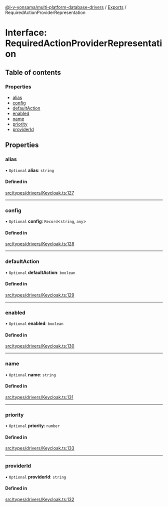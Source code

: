 [@l-v-yonsama/multi-platform-database-drivers](../README.md) / [Exports](../modules.md) / RequiredActionProviderRepresentation

# Interface: RequiredActionProviderRepresentation

## Table of contents

### Properties

- [alias](RequiredActionProviderRepresentation.md#alias)
- [config](RequiredActionProviderRepresentation.md#config)
- [defaultAction](RequiredActionProviderRepresentation.md#defaultaction)
- [enabled](RequiredActionProviderRepresentation.md#enabled)
- [name](RequiredActionProviderRepresentation.md#name)
- [priority](RequiredActionProviderRepresentation.md#priority)
- [providerId](RequiredActionProviderRepresentation.md#providerid)

## Properties

### alias

• `Optional` **alias**: `string`

#### Defined in

[src/types/drivers/Keycloak.ts:127](https://github.com/l-v-yonsama/db-drivers/blob/6a1707e/src/types/drivers/Keycloak.ts#L127)

___

### config

• `Optional` **config**: `Record`<`string`, `any`\>

#### Defined in

[src/types/drivers/Keycloak.ts:128](https://github.com/l-v-yonsama/db-drivers/blob/6a1707e/src/types/drivers/Keycloak.ts#L128)

___

### defaultAction

• `Optional` **defaultAction**: `boolean`

#### Defined in

[src/types/drivers/Keycloak.ts:129](https://github.com/l-v-yonsama/db-drivers/blob/6a1707e/src/types/drivers/Keycloak.ts#L129)

___

### enabled

• `Optional` **enabled**: `boolean`

#### Defined in

[src/types/drivers/Keycloak.ts:130](https://github.com/l-v-yonsama/db-drivers/blob/6a1707e/src/types/drivers/Keycloak.ts#L130)

___

### name

• `Optional` **name**: `string`

#### Defined in

[src/types/drivers/Keycloak.ts:131](https://github.com/l-v-yonsama/db-drivers/blob/6a1707e/src/types/drivers/Keycloak.ts#L131)

___

### priority

• `Optional` **priority**: `number`

#### Defined in

[src/types/drivers/Keycloak.ts:133](https://github.com/l-v-yonsama/db-drivers/blob/6a1707e/src/types/drivers/Keycloak.ts#L133)

___

### providerId

• `Optional` **providerId**: `string`

#### Defined in

[src/types/drivers/Keycloak.ts:132](https://github.com/l-v-yonsama/db-drivers/blob/6a1707e/src/types/drivers/Keycloak.ts#L132)
